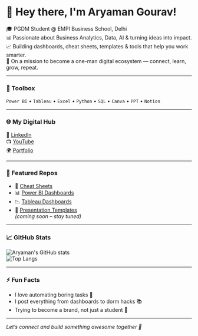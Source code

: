 # 👋 Hey there, I'm Aryaman Gourav!

🎓 PGDM Student @ EMPI Business School, Delhi  
📊 Passionate about Business Analytics, Data, AI & turning ideas into impact.  
📈 Building dashboards, cheat sheets, templates & tools that help you work smarter.  
🎯 On a mission to become a one-man digital ecosystem — connect, learn, grow, repeat.

---

### 🧰 Toolbox  
`Power BI` • `Tableau` • `Excel` • `Python` • `SQL` • `Canva` • `PPT` • `Notion`

---

### 🌐 My Digital Hub  
🔗 [LinkedIn](https://www.linkedin.com/in/aryaman-gourav-402066367/)  
📺 [YouTube](https://www.youtube.com/@SmartEDlab)  
🌍 [Portfolio](https://aryaman-portfolio.thesimple.ink/)

---

### 📁 Featured Repos  
- 📘 [Cheat Sheets](https://github.com/aryamangourav/PGDM-cheat-sheets)  
- 📊 [Power BI Dashboards](https://github.com/aryamangourav/powerbi-dashboards)
- 📉 [Tableau Dashboards](https://github.com/aryamangourav/Tableau-Dashboards)  
- 🎨 [Presentation Templates](https://github.com/aryamangourav/Presentation-templates)  
*(coming soon – stay tuned)*

---

### 📈 GitHub Stats  
![Aryaman's GitHub stats](https://github-readme-stats.vercel.app/api?username=aryamangourav&show_icons=true&theme=default)  
![Top Langs](https://github-readme-stats.vercel.app/api/top-langs/?username=aryamangourav&layout=compact)

---

### ⚡ Fun Facts  
- I love automating boring tasks 🧠  
- I post everything from dashboards to dorm hacks 📚  
- Trying to become a brand, not just a student 💼

---

*Let’s connect and build something awesome together 🚀*
<!--
**aryamangourav/aryamangourav** is a ✨ _special_ ✨ repository because its `README.md` (this file) appears on your GitHub profile.
